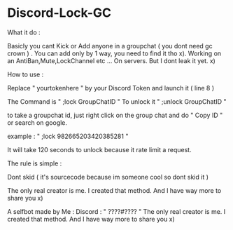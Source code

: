 # Discord-Lock-GC
What it do :

Basicly you cant Kick or Add anyone in a groupchat ( you dont need gc crown ) . You can add only by 1 way, you need to find it tho x).
Working on an AntiBan,Mute,LockChannel etc ... On servers. But I dont leak it yet. x)

How to use :

Replace " yourtokenhere " by your Discord Token and launch it ( line 8 )

The Command is " ;lock GroupChatID "
To unlock it " ;unlock GroupChatID "

to take a groupchat id, just right click on the group chat and do " Copy ID " or search on google.

example : " ;lock 982665203420385281 "

It will take 120 seconds to unlock because it rate limit a request.



The rule is simple :

Dont skid ( it's sourcecode because im someone cool so dont skid it )

The only real creator is me. I created that method. And I have way more to share you x)



A selfbot made by Me : Discord : " ????#???? "
The only real creator is me. I created that method. And I have way more to share you x)
